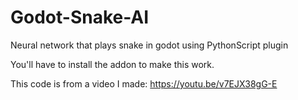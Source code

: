 # Godot-Snake-AI
Neural network that plays snake in godot using PythonScript plugin

You'll have to install the addon to make this work.

This code is from a video I made: https://youtu.be/v7EJX38gG-E
